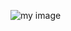 ![my image](https://i0.wp.com/www.jamiesale-cartoonist.com/wp-content/uploads/cartoon-business-man-free1.png?ssl=1)

